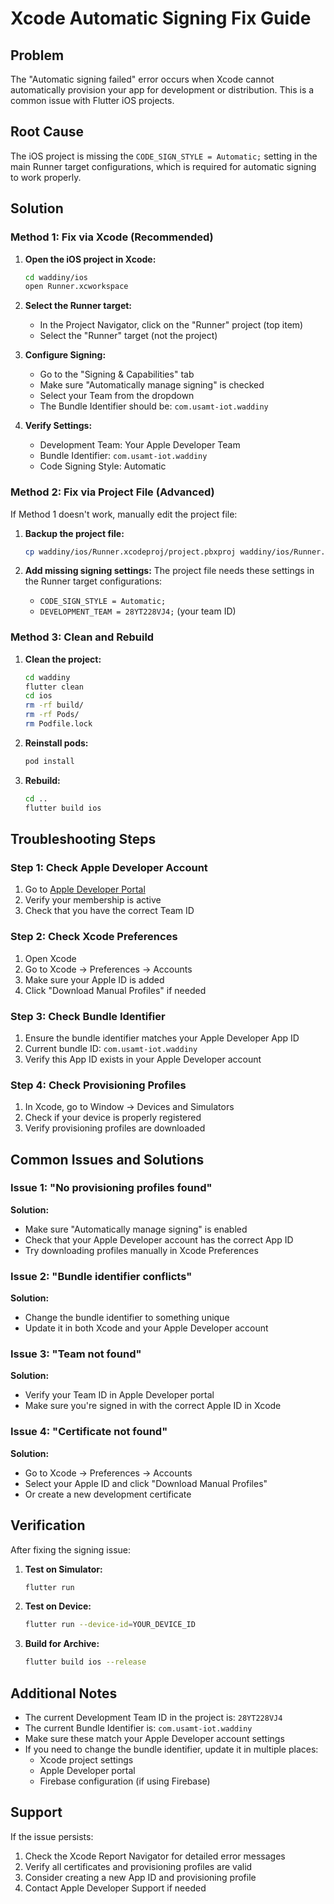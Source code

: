 # Xcode Automatic Signing Fix Guide

## Problem
The "Automatic signing failed" error occurs when Xcode cannot automatically provision your app for development or distribution. This is a common issue with Flutter iOS projects.

## Root Cause
The iOS project is missing the `CODE_SIGN_STYLE = Automatic;` setting in the main Runner target configurations, which is required for automatic signing to work properly.

## Solution

### Method 1: Fix via Xcode (Recommended)

1. **Open the iOS project in Xcode:**
   ```bash
   cd waddiny/ios
   open Runner.xcworkspace
   ```

2. **Select the Runner target:**
   - In the Project Navigator, click on the "Runner" project (top item)
   - Select the "Runner" target (not the project)

3. **Configure Signing:**
   - Go to the "Signing & Capabilities" tab
   - Make sure "Automatically manage signing" is checked
   - Select your Team from the dropdown
   - The Bundle Identifier should be: `com.usamt-iot.waddiny`

4. **Verify Settings:**
   - Development Team: Your Apple Developer Team
   - Bundle Identifier: `com.usamt-iot.waddiny`
   - Code Signing Style: Automatic

### Method 2: Fix via Project File (Advanced)

If Method 1 doesn't work, manually edit the project file:

1. **Backup the project file:**
   ```bash
   cp waddiny/ios/Runner.xcodeproj/project.pbxproj waddiny/ios/Runner.xcodeproj/project.pbxproj.backup
   ```

2. **Add missing signing settings:**
   The project file needs these settings in the Runner target configurations:
   - `CODE_SIGN_STYLE = Automatic;`
   - `DEVELOPMENT_TEAM = 28YT228VJ4;` (your team ID)

### Method 3: Clean and Rebuild

1. **Clean the project:**
   ```bash
   cd waddiny
   flutter clean
   cd ios
   rm -rf build/
   rm -rf Pods/
   rm Podfile.lock
   ```

2. **Reinstall pods:**
   ```bash
   pod install
   ```

3. **Rebuild:**
   ```bash
   cd ..
   flutter build ios
   ```

## Troubleshooting Steps

### Step 1: Check Apple Developer Account
1. Go to [Apple Developer Portal](https://developer.apple.com/account/)
2. Verify your membership is active
3. Check that you have the correct Team ID

### Step 2: Check Xcode Preferences
1. Open Xcode
2. Go to Xcode → Preferences → Accounts
3. Make sure your Apple ID is added
4. Click "Download Manual Profiles" if needed

### Step 3: Check Bundle Identifier
1. Ensure the bundle identifier matches your Apple Developer App ID
2. Current bundle ID: `com.usamt-iot.waddiny`
3. Verify this App ID exists in your Apple Developer account

### Step 4: Check Provisioning Profiles
1. In Xcode, go to Window → Devices and Simulators
2. Check if your device is properly registered
3. Verify provisioning profiles are downloaded

## Common Issues and Solutions

### Issue 1: "No provisioning profiles found"
**Solution:**
- Make sure "Automatically manage signing" is enabled
- Check that your Apple Developer account has the correct App ID
- Try downloading profiles manually in Xcode Preferences

### Issue 2: "Bundle identifier conflicts"
**Solution:**
- Change the bundle identifier to something unique
- Update it in both Xcode and your Apple Developer account

### Issue 3: "Team not found"
**Solution:**
- Verify your Team ID in Apple Developer portal
- Make sure you're signed in with the correct Apple ID in Xcode

### Issue 4: "Certificate not found"
**Solution:**
- Go to Xcode → Preferences → Accounts
- Select your Apple ID and click "Download Manual Profiles"
- Or create a new development certificate

## Verification

After fixing the signing issue:

1. **Test on Simulator:**
   ```bash
   flutter run
   ```

2. **Test on Device:**
   ```bash
   flutter run --device-id=YOUR_DEVICE_ID
   ```

3. **Build for Archive:**
   ```bash
   flutter build ios --release
   ```

## Additional Notes

- The current Development Team ID in the project is: `28YT228VJ4`
- The current Bundle Identifier is: `com.usamt-iot.waddiny`
- Make sure these match your Apple Developer account settings
- If you need to change the bundle identifier, update it in multiple places:
  - Xcode project settings
  - Apple Developer portal
  - Firebase configuration (if using Firebase)

## Support

If the issue persists:
1. Check the Xcode Report Navigator for detailed error messages
2. Verify all certificates and provisioning profiles are valid
3. Consider creating a new App ID and provisioning profile
4. Contact Apple Developer Support if needed 